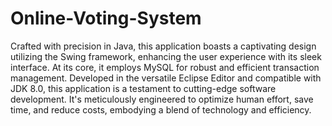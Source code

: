 # Online-Voting-System
Crafted with precision in Java, this application boasts a captivating design utilizing the Swing framework, enhancing the user experience with its sleek interface. At its core, it employs MySQL for robust and efficient transaction management. Developed in the versatile Eclipse Editor and compatible with JDK 8.0, this application is a testament to cutting-edge software development. It's meticulously engineered to optimize human effort, save time, and reduce costs, embodying a blend of technology and efficiency.
